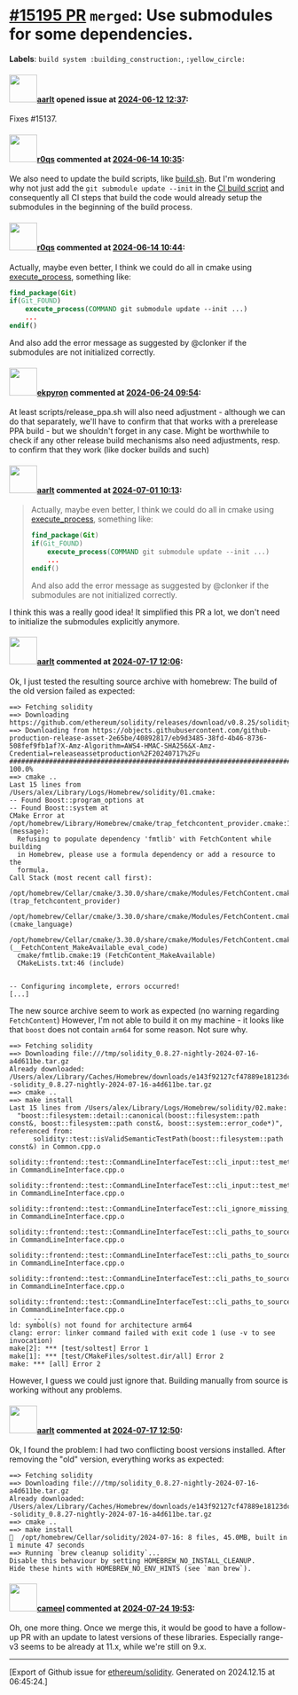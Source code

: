 # [\#15195 PR](https://github.com/ethereum/solidity/pull/15195) `merged`: Use submodules for some dependencies.
**Labels**: `build system :building_construction:`, `:yellow_circle:`


#### <img src="https://avatars.githubusercontent.com/u/5008794?u=aa5f725afdad81154a79cd5ab6be9340b08da4a9&v=4" width="50">[aarlt](https://github.com/aarlt) opened issue at [2024-06-12 12:37](https://github.com/ethereum/solidity/pull/15195):

Fixes #15137.

#### <img src="https://avatars.githubusercontent.com/u/457348?u=e02c93e6d98c1154952140a8d5af50d9d5ca59c9&v=4" width="50">[r0qs](https://github.com/r0qs) commented at [2024-06-14 10:35](https://github.com/ethereum/solidity/pull/15195#issuecomment-2167744247):

We also need to update the build scripts, like [build.sh](https://github.com/ethereum/solidity/blob/develop/scripts/build.sh). But I'm wondering why not just add the `git submodule update --init` in the [CI build script](https://github.com/ethereum/solidity/blob/develop/scripts/ci/build.sh) and consequently all CI steps that build the code would already setup the submodules in the beginning of the build process.

#### <img src="https://avatars.githubusercontent.com/u/457348?u=e02c93e6d98c1154952140a8d5af50d9d5ca59c9&v=4" width="50">[r0qs](https://github.com/r0qs) commented at [2024-06-14 10:44](https://github.com/ethereum/solidity/pull/15195#issuecomment-2167758176):

Actually, maybe even better, I think we could do all in cmake using [execute_process](https://cmake.org/cmake/help/latest/command/execute_process.html), something like:
```cmake
find_package(Git)
if(Git_FOUND)
    execute_process(COMMAND git submodule update --init ...)
    ... 
endif()
 ```
 And also add the error message as suggested by @clonker if the submodules are not initialized correctly.

#### <img src="https://avatars.githubusercontent.com/u/1347491?v=4" width="50">[ekpyron](https://github.com/ekpyron) commented at [2024-06-24 09:54](https://github.com/ethereum/solidity/pull/15195#issuecomment-2186093005):

At least scripts/release_ppa.sh will also need adjustment - although we can do that separately, we'll have to confirm that that works with a prerelease PPA build - but we shouldn't forget in any case. Might be worthwhile to check if any other release build mechanisms also need adjustments, resp. to confirm that they work (like docker builds and such)

#### <img src="https://avatars.githubusercontent.com/u/5008794?u=aa5f725afdad81154a79cd5ab6be9340b08da4a9&v=4" width="50">[aarlt](https://github.com/aarlt) commented at [2024-07-01 10:13](https://github.com/ethereum/solidity/pull/15195#issuecomment-2199758719):

> Actually, maybe even better, I think we could do all in cmake using [execute_process](https://cmake.org/cmake/help/latest/command/execute_process.html), something like:
> 
> ```cmake
> find_package(Git)
> if(Git_FOUND)
>     execute_process(COMMAND git submodule update --init ...)
>     ... 
> endif()
> ```
> 
> And also add the error message as suggested by @clonker if the submodules are not initialized correctly.

I think this was a really good idea! It simplified this PR a lot, we don't need to initialize the submodules explicitly anymore.

#### <img src="https://avatars.githubusercontent.com/u/5008794?u=aa5f725afdad81154a79cd5ab6be9340b08da4a9&v=4" width="50">[aarlt](https://github.com/aarlt) commented at [2024-07-17 12:06](https://github.com/ethereum/solidity/pull/15195#issuecomment-2233161954):

Ok, I just tested the resulting source archive with homebrew:
The build of the old version failed as expected:
```
==> Fetching solidity
==> Downloading https://github.com/ethereum/solidity/releases/download/v0.8.25/solidity_0.8.25.tar.gz
==> Downloading from https://objects.githubusercontent.com/github-production-release-asset-2e65be/40892817/eb9d3485-38fd-4b46-8736-508fef9fb1af?X-Amz-Algorithm=AWS4-HMAC-SHA256&X-Amz-Credential=releaseassetproduction%2F20240717%2Fu
################################################################################################################################################################################################################################ 100.0%
==> cmake ..
Last 15 lines from /Users/alex/Library/Logs/Homebrew/solidity/01.cmake:
-- Found Boost::program_options at
-- Found Boost::system at
CMake Error at /opt/homebrew/Library/Homebrew/cmake/trap_fetchcontent_provider.cmake:12 (message):
  Refusing to populate dependency 'fmtlib' with FetchContent while building
  in Homebrew, please use a formula dependency or add a resource to the
  formula.
Call Stack (most recent call first):
  /opt/homebrew/Cellar/cmake/3.30.0/share/cmake/Modules/FetchContent.cmake:2468:EVAL:1 (trap_fetchcontent_provider)
  /opt/homebrew/Cellar/cmake/3.30.0/share/cmake/Modules/FetchContent.cmake:2468 (cmake_language)
  /opt/homebrew/Cellar/cmake/3.30.0/share/cmake/Modules/FetchContent.cmake:2314 (__FetchContent_MakeAvailable_eval_code)
  cmake/fmtlib.cmake:19 (FetchContent_MakeAvailable)
  CMakeLists.txt:46 (include)


-- Configuring incomplete, errors occurred!
[...]
```

The new source archive seem to work as expected (no warning regarding `FetchContent`) However, I'm not able to build it on my machine - it looks like that `boost` does not contain `arm64` for some reason. Not sure why.
```
==> Fetching solidity
==> Downloading file:///tmp/solidity_0.8.27-nightly-2024-07-16-a4d611be.tar.gz
Already downloaded: /Users/alex/Library/Caches/Homebrew/downloads/e143f92127cf47889e18123dcf7a0e82aae2c0cf2f03fbccb7db6fb2dfcf19cc--solidity_0.8.27-nightly-2024-07-16-a4d611be.tar.gz
==> cmake ..
==> make install
Last 15 lines from /Users/alex/Library/Logs/Homebrew/solidity/02.make:
  "boost::filesystem::detail::canonical(boost::filesystem::path const&, boost::filesystem::path const&, boost::system::error_code*)", referenced from:
      solidity::test::isValidSemanticTestPath(boost::filesystem::path const&) in Common.cpp.o
      solidity::frontend::test::CommandLineInterfaceTest::cli_input::test_method() in CommandLineInterface.cpp.o
      solidity::frontend::test::CommandLineInterfaceTest::cli_input::test_method() in CommandLineInterface.cpp.o
      solidity::frontend::test::CommandLineInterfaceTest::cli_ignore_missing_some_files_exist::test_method() in CommandLineInterface.cpp.o
      solidity::frontend::test::CommandLineInterfaceTest::cli_paths_to_source_unit_names_no_base_path::test_method() in CommandLineInterface.cpp.o
      solidity::frontend::test::CommandLineInterfaceTest::cli_paths_to_source_unit_names_no_base_path::test_method() in CommandLineInterface.cpp.o
      solidity::frontend::test::CommandLineInterfaceTest::cli_paths_to_source_unit_names_base_path_same_as_work_dir::test_method() in CommandLineInterface.cpp.o
      solidity::frontend::test::CommandLineInterfaceTest::cli_paths_to_source_unit_names_base_path_same_as_work_dir::test_method() in CommandLineInterface.cpp.o
      ...
ld: symbol(s) not found for architecture arm64
clang: error: linker command failed with exit code 1 (use -v to see invocation)
make[2]: *** [test/soltest] Error 1
make[1]: *** [test/CMakeFiles/soltest.dir/all] Error 2
make: *** [all] Error 2
```
However, I guess we could just ignore that. Building manually from source is working without any problems.

#### <img src="https://avatars.githubusercontent.com/u/5008794?u=aa5f725afdad81154a79cd5ab6be9340b08da4a9&v=4" width="50">[aarlt](https://github.com/aarlt) commented at [2024-07-17 12:50](https://github.com/ethereum/solidity/pull/15195#issuecomment-2233247219):

Ok, I found the problem: I had two conflicting boost versions installed. After removing the "old" version, everything works as expected:
```
==> Fetching solidity
==> Downloading file:///tmp/solidity_0.8.27-nightly-2024-07-16-a4d611be.tar.gz
Already downloaded: /Users/alex/Library/Caches/Homebrew/downloads/e143f92127cf47889e18123dcf7a0e82aae2c0cf2f03fbccb7db6fb2dfcf19cc--solidity_0.8.27-nightly-2024-07-16-a4d611be.tar.gz
==> cmake ..
==> make install
🍺  /opt/homebrew/Cellar/solidity/2024-07-16: 8 files, 45.0MB, built in 1 minute 47 seconds
==> Running `brew cleanup solidity`...
Disable this behaviour by setting HOMEBREW_NO_INSTALL_CLEANUP.
Hide these hints with HOMEBREW_NO_ENV_HINTS (see `man brew`).
```

#### <img src="https://avatars.githubusercontent.com/u/137030?v=4" width="50">[cameel](https://github.com/cameel) commented at [2024-07-24 19:53](https://github.com/ethereum/solidity/pull/15195#issuecomment-2248788494):

Oh, one more thing. Once we merge this, it would be good to have a follow-up PR with an update to latest versions of these libraries. Especially range-v3 seems to be already at 11.x, while we're still on 9.x.


-------------------------------------------------------------------------------



[Export of Github issue for [ethereum/solidity](https://github.com/ethereum/solidity). Generated on 2024.12.15 at 06:45:24.]
